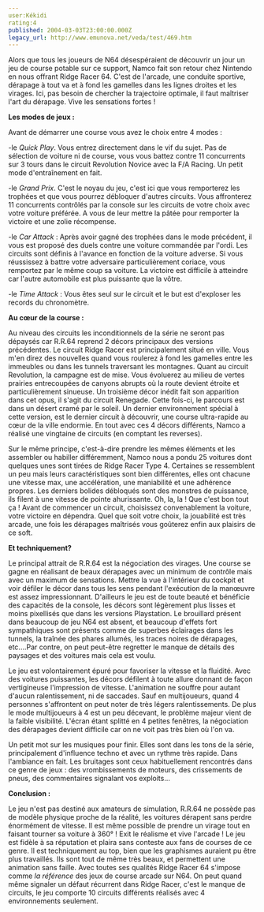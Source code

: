```yaml
---
user:Kékidi
rating:4
published: 2004-03-03T23:00:00.000Z
legacy_url: http://www.emunova.net/veda/test/469.htm
---
```

Alors que tous les joueurs de N64 désespéraient de découvrir un jour un jeu de course potable sur ce support, Namco fait son retour chez Nintendo en nous offrant Ridge Racer 64\. C'est de l'arcade, une conduite sportive, dérapage à tout va et à fond les gamelles dans les lignes droites et les virages. Ici, pas besoin de chercher la trajectoire optimale, il faut maîtriser l'art du dérapage. Vive les sensations fortes !  

  

**Les modes de jeux :**  

Avant de démarrer une course vous avez le choix entre 4 modes :  

-le _Quick Play_. Vous entrez directement dans le vif du sujet. Pas de sélection de voiture ni de course, vous vous battez contre 11 concurrents sur 3 tours dans le circuit Revolution Novice avec la F/A Racing. Un petit mode d'entraînement en fait.  

-le _Grand Prix_. C'est le noyau du jeu, c'est ici que vous remporterez les trophées et que vous pourrez débloquer d'autres circuits. Vous affronterez 11 concurrents contrôlés par la console sur les circuits de votre choix avec votre voiture préférée. A vous de leur mettre la pâtée pour remporter la victoire et une zolie récompense.  

-le _Car Attack_ : Après avoir gagné des trophées dans le mode précédent, il vous est proposé des duels contre une voiture commandée par l'ordi. Les circuits sont définis à l'avance en fonction de la voiture adverse. Si vous réussissez à battre votre adversaire particulièrement coriace, vous remportez par le même coup sa voiture. La victoire est difficile à atteindre car l'autre automobile est plus puissante que la vôtre.  

-le _Time Attack_ : Vous êtes seul sur le circuit et le but est d'exploser les records du chronomètre.  

  

**Au cœur de la course :**  

Au niveau des circuits les inconditionnels de la série ne seront pas dépaysés car R.R.64 reprend 2 décors principaux des versions précédentes. Le circuit Ridge Racer est principalement situé en ville. Vous m'en direz des nouvelles quand vous roulerez à fond les gamelles entre les immeubles ou dans les tunnels traversant les montagnes. Quant au circuit Revolution, la campagne est de mise. Vous évoluerez au milieu de vertes prairies entrecoupées de canyons abrupts où la route devient étroite et particulièrement sinueuse. Un troisième décor inédit fait son apparition dans cet opus, il s'agit du circuit Renegade. Cette fois-ci, le parcours est dans un désert cramé par le soleil. Un dernier environnement spécial à cette version, est le dernier circuit à découvrir, une course ultra-rapide au cœur de la ville endormie. En tout avec ces 4 décors différents, Namco a réalisé une vingtaine de circuits (en comptant les reverses).  

Sur le même principe, c'est-à-dire prendre les mêmes éléments et les assembler ou habiller différemment, Namco nous a pondu 25 voitures dont quelques unes sont tirées de Ridge Racer Type 4\. Certaines se ressemblent un peu mais leurs caractéristiques sont bien différentes, elles ont chacune une vitesse max, une accélération, une maniabilité et une adhérence propres. Les derniers bolides débloqués sont des monstres de puissance, ils filent à une vitesse de pointe ahurissante. Oh, la, la ! Que c'est bon tout ça ! Avant de commencer un circuit, choisissez convenablement la voiture, votre victoire en dépendra. Quel que soit votre choix, la jouabilité est très arcade, une fois les dérapages maîtrisés vous goûterez enfin aux plaisirs de ce soft.  

  

**Et techniquement?**  

Le principal attrait de R.R.64 est la négociation des virages. Une course se gagne en réalisant de beaux dérapages avec un minimum de contrôle mais avec un maximum de sensations. Mettre la vue à l'intérieur du cockpit et voir défiler le décor dans tous les sens pendant l'exécution de la manœuvre est assez impressionnant. D'ailleurs le jeu est de toute beauté et bénéficie des capacités de la console, les décors sont légèrement plus lisses et moins pixellisés que dans les versions Playstation. Le brouillard présent dans beaucoup de jeu N64 est absent, et beaucoup d'effets fort sympathiques sont présents comme de superbes éclairages dans les tunnels, la traînée des phares allumés, les traces noires de dérapages, etc....Par contre, on peut peut-être regretter le manque de détails des paysages et des voitures mais cela est voulu.  

Le jeu est volontairement épuré pour favoriser la vitesse et la fluidité. Avec des voitures puissantes, les décors défilent à toute allure donnant de façon vertigineuse l'impression de vitesse. L'animation ne souffre pour autant d'aucun ralentissement, ni de saccades. Sauf en multijoueurs, quand 4 personnes s'affrontent on peut noter de très légers ralentissements. De plus le mode multijoueurs à 4 est un peu décevant, le problème majeur vient de la faible visibilité. L'écran étant splitté en 4 petites fenêtres, la négociation des dérapages devient difficile car on ne voit pas très bien où l'on va.  

Un petit mot sur les musiques pour finir. Elles sont dans les tons de la série, principalement d'influence techno et avec un rythme très rapide. Dans l'ambiance en fait. Les bruitages sont ceux habituellement rencontrés dans ce genre de jeux : des vrombissements de moteurs, des crissements de pneus, des commentaires signalant vos exploits...  

  

**Conclusion :**  

Le jeu n'est pas destiné aux amateurs de simulation, R.R.64 ne possède pas de modèle physique proche de la réalité, les voitures dérapent sans perdre énormément de vitesse. Il est même possible de prendre un virage tout en faisant tourner sa voiture à 360° ! Exit le réalisme et vive l'arcade ! Le jeu est fidèle à sa réputation et plaira sans conteste aux fans de courses de ce genre. Il est techniquement au top, bien que les graphismes auraient pu être plus travaillés. Ils sont tout de même très beaux, et permettent une animation sans faille. Avec toutes ses qualités Ridge Racer 64 s'impose comme _la référence_ des jeux de course arcade sur N64\. On peut quand même signaler un défaut récurrent dans Ridge Racer, c'est le manque de circuits, le jeu comporte 10 circuits différents réalisés avec 4 environnements seulement.